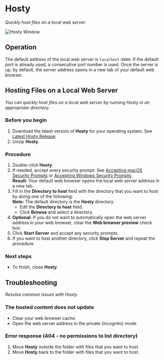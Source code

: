 # Hosty
*Quickly host files on a local web server.*

![Hosty Window](https://github.com/rafalkaron/Hosty/tree/master/media/docs/Hosty.png)

## Operation
The default address of the local web server is `localhost:8000`. If the default port is already used, a consecutive port number is used. Once the server is up, by default, the server address opens in a new tab of your default web browser.

## Hosting Files on a Local Web Server
*You can quickly host files on a local web server by running Hosty in an appropriate directory.*

### Before you begin
1. Download the latest version of **Hosty** for your operating system. See [Latest Hosty Release](https://github.com/rafalkaron/Hosty/releases/latest).
2. Unzip **Hosty**.

### Procedure
1. Double-click **Hosty**.
1. If needed, accept every security prompt. See [Accepting macOS Security Prompts](https://github.com/rafalkaron/Hosty/wiki/Accepting-macOS-Security-Prompts) or [Accepting Windows Security Prompts](https://github.com/rafalkaron/Hosty/wiki/Accepting-Windows-Security-Prompts).  
**Result:** Your default web browser opens the local web server address in a new tab.
1. Fill in the **Directory to host** field with the directory that you want to host by doing one of the following:  
**Note:** The default directory is the **Hosty** directory.
    * Edit the **Directory to host** field.
    * Click **Browse** and select a directory.
1. **Optional:** If you do not want to automatically open the web server address in your web browser, clear the **Web browser preview** check box.
1. Click **Start Server** and accept any security prompts.
2. If you want to host another directory, click **Stop Server** and repeat the procedure.

### Next steps
* To finish, close **Hosty**.

## Troubleshooting
*Resolve common issues with Hosty.*
### The hosted content does not update
* Clear your web browser cache.
* Open the web server address in the private (incognito) mode.

### Error response (404 - no permissions to list directory)
1. Move **Hosty** outside the folder with files that you want to host.
2. Move **Hosty** back to the folder with files that you want to host.
